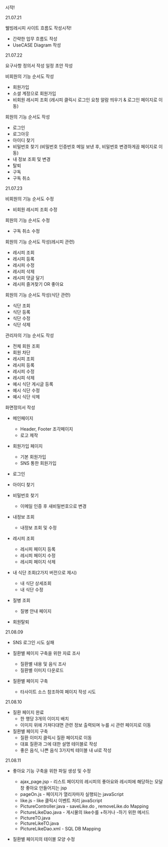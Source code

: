 시작!

21.07.21

웰빙레시피 사이트 흐름도 작성시작!
- 간략한 업무 흐름도 작성
- UseCASE Diagram 작성

21.07.22

요구사항 정의서 작성
일정 초안 작성

비회원의 기능 순서도 작성
- 회원가입
- 소셜 계정으로 회원가입
- 비회원 레시피 조회
  (레시피 클릭시 로그인 요청 알람 띄우기 & 로그인 페이지로 이동)

회원의 기능 순서도 작성
- 로그인
- 로그아웃
- 아이디 찾기
- 비밀번호 찾기
  (비밀번호 인증번호 메일 보낸 후, 비밀번호 변경하게끔 페이지로 이동)
- 내 정보 조회 및 변경
- 탈퇴
- 구독
- 구독 취소

21.07.23

비회원의 기능 순서도 수정
- 비회원 레시피 조회 수정
	
회원의 기능 순서도 수정
- 구독 취소 수정

회원의 기능 순서도 작성(레시피 관련)
- 레시피 조회
- 레시피 등록
- 레시피 수정
- 레시피 삭제
- 레시피 댓글 달기
- 레시피 즐겨찾기 OR 좋아요

회원의 기능 순서도 작성(식단 관련)
- 식단 조회
- 식단 등록
- 식단 수정
- 식단 삭제
	
관리자의 기능 순서도 작성
- 전체 회원 조회
- 회원 차단
- 레시피 조회
- 레시피 등록
- 레시피 수정
- 레시피 삭제
- 예시 식단 게시글 등록
- 예시 식단 수정
- 예시 식단 삭제
	
화면정의서 작성
- 메인페이지
	- Header, Footer 조각페이지
	- 로고 제작
		
- 회원가입 페이지
	- 기본 회원가입
	- SNS 통한 회원가입
		
- 로그인
- 아이디 찾기
- 비밀번호 찾기
	- 이메일 인증 후 새비밀번호으로 변경
		
- 내정보 조회
	- 내정보 조회 및 수정
		
- 레시피 조회
	- 레시피 페이지 등록
	- 레시피 페이지 수정
	- 레시피 페이지 삭제
		
- 내 식단 조회(2가지 버전으로 제시)
	- 내 식단 상세조회
	- 내 식단 수정
		
- 질병 조회
	- 질병 안내 페이지
		
- 회원탈퇴
	
21.08.09
- SNS 로그인 시도 실패
- 질환별 페이지 구축을 위한 자료 조사
	- 질환별 내용 및 음식 조사
	- 질환별 이미지 다운로드
	
- 질환별 페이지 구축
	- 타사이트 소스 참조하여 페이지 작성 시도
	
21.08.10
- 질환 페이지 완료
	- 한 행당 3개의 이미지 배치
	- 이미지 위에 가져다대면 관련 정보 출력되며
	  누를 시 관련 페이지로 이동
- 질환별 페이지 구축
	- 질환 이미지 클릭시 질환 페이지로 이동
	- 대표 질환과 그에 대한 설명 테이블로 작성
	- 좋은 음식, 나쁜 음식 3가지씩 테이블 내 ul로 작성	

21.08.11
- 좋아요 기능 구축을 위한 파일 생성 및 수정
	- ajax_page.jsp -  리스트 페이지의 레시피의 좋아요와 레시피에 해당하는 모달창 좋아요 만들어지는 jsp
	- pageOn.js - 페이지가 열리자마자 실행되는 javaScript
	- like.js - like 클릭시 이벤트 처리 javaScript
	- PictureController.java - saveLike.do , removeLike.do Mapping
	- PictureLikeDao.java - 게시물의 like수를 +하거나 -하기 위한 메서드
	- PictureTO.java
	- PictureLikeTO.java
	- PictureLikeDao.xml - SQL DB Mapping
	
- 질환별 페이지의 테이블 모양 수정
	
	
	
	
	
	
	
	
	
